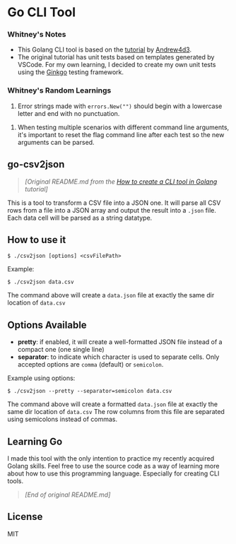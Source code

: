 # Go CLI Tool

### Whitney's Notes

- This Golang CLI tool is based on the [tutorial](https://levelup.gitconnected.com/tutorial-how-to-create-a-cli-tool-in-golang-a0fd980264f) by [Andrew4d3](https://github.com/Andrew4d3).
- The original tutorial has unit tests based on templates generated by VSCode. For my own learning, I decided to create my own unit tests using the [Ginkgo](https://onsi.github.io/ginkgo/) testing framework.

### Whitney's Random Learnings

1. Error strings made with `errors.New("")` should begin with a lowercase letter and end with no punctuation.
<!-- 1. The `flag` package is used for  -->
1. When testing multiple scenarios with different command line arguments, it's important to reset the flag command line after each test so the new arguments can be parsed.


## go-csv2json

> _[Original README.md from the [How to create a CLI tool in Golang](https://levelup.gitconnected.com/tutorial-how-to-create-a-cli-tool-in-golang-a0fd980264f) tutorial]_


This is a tool to transform a CSV file into a JSON one. It will parse all CSV rows from a file into a JSON array and output the result into a `.json` file. Each data cell will be parsed as a string datatype.

## How to use it
```
$ ./csv2json [options] <csvFilePath>
```
Example:
```
$ ./csv2json data.csv
```
The command above will create a `data.json` file at exactly the same dir location of `data.csv`

## Options Available
- **pretty**: if enabled, it will create a well-formatted JSON file instead of a compact one (one single line)
- **separator**: to indicate which character is used to separate cells. Only accepted options are `comma` (default) or `semicolon`.

Example using options:
```
$ ./csv2json --pretty --separator=semicolon data.csv
```
The command above will create a formatted `data.json` file at exactly the same dir location of `data.csv` The row columns from this file are separated using semicolons instead of commas.

## Learning Go
I made this tool with the only intention to practice my recently acquired Golang skills. Feel free to use the source code as a way of learning more about how to use this programming language. Especially for creating CLI tools.

> _[End of original README.md]_

## License

MIT